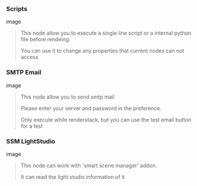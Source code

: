 <!-- panels:start -->

<!-- div:title-panel -->

### Scripts

<!-- div:left-panel -->

image

<!-- div:right-panel -->

> This node allow you to execute a single line script or a internal python file before rendeing.
>
> You can use it to change any properties that current nodes can not access

<!-- panels:end -->

<!-- panels:start -->

<!-- div:title-panel -->

### SMTP Email

<!-- div:left-panel -->

image

<!-- div:right-panel -->

> This node allow you to send smtp mail
>
> Please enter your server and password in the preference.
>
> Only execute while renderstack, but you can use the test email button for a test

<!-- panels:end -->

<!-- panels:start -->

<!-- div:title-panel -->

### SSM LightStudio

<!-- div:left-panel -->

image

<!-- div:right-panel -->

> This node can work with 'smart scene manager' addon. 
>
> It can read the light studio information of it

<!-- panels:end -->